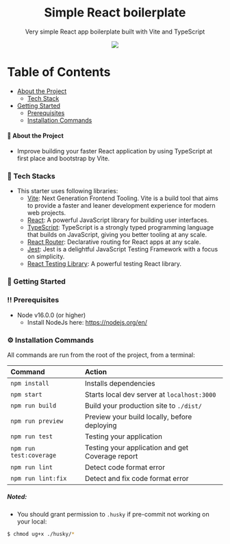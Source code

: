 <div align="center">

  <h1>Simple React boilerplate</h1>
  <p>
    Very simple React app boilerplate built with Vite and TypeScript
  </p>
  <img src="https://user-images.githubusercontent.com/17384858/186645040-05c5ef03-37b5-4310-8da8-9b4964ed6495.gif" />
  </div>

# Table of Contents

- [About the Project](#star2-about-the-project)
  - [Tech Stack](#space_invader-tech-stack)
- [Getting Started](#toolbox-getting-started)
  - [Prerequisites](#bangbang-prerequisites)
  - [Installation Commands](#gear-installation)

<!-- About the Project -->

#### :star2: About the Project

- Improve building your faster React application by using TypeScript at first place and bootstrap by Vite.

### :space_invader: Tech Stacks

- This starter uses following libraries:
  - [Vite](https://vitejs.dev/): Next Generation Frontend Tooling. Vite is a build tool that aims to provide a faster and leaner development experience for modern web projects.
  - [React](https://reactjs.org/): A powerful JavaScript library for building user interfaces.
  - [TypeScript](https://www.typescriptlang.org/): TypeScript is a strongly typed programming language that builds on JavaScript, giving you better tooling at any scale.
  - [React Router](https://reactrouter.com/): Declarative routing for React apps at any scale.
  - [Jest](https://jestjs.io/): Jest is a delightful JavaScript Testing Framework with a focus on simplicity.
  - [React Testing Library](https://github.com/testing-library/react-testing-library): A powerful testing React library.

<!-- Getting Started -->

### :toolbox: Getting Started

<!-- Prerequisites -->

### :bangbang: Prerequisites

- Node v16.0.0 (or higher)
  - Install NodeJs here: https://nodejs.org/en/

### :gear: Installation Commands

All commands are run from the root of the project, from a terminal:

| Command                 | Action                                                |
| :---------------------- | :---------------------------------------------------- |
| `npm install`           | Installs dependencies                                 |
| `npm start`             | Starts local dev server at `localhost:3000`           |
| `npm run build`         | Build your production site to `./dist/`               |
| `npm run preview`       | Preview your build locally, before deploying          |
| `npm run test`          | Testing your application                              |
| `npm run test:coverage` | Testing your application and get Coverage report      |
| `npm run lint`          | Detect code format error                              |
| `npm run lint:fix`      | Detect and fix code format error                      |

##### Noted:

- You should grant permission to `.husky` if pre-commit not working on your local:

```bash
$ chmod ug+x ./husky/*
```
